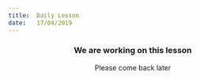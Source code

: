 ```yaml
---
title:  Daily Lesson
date:   17/04/2019
---
```


### <center>We are working on this lesson</center>
<center>Please come back later</center>